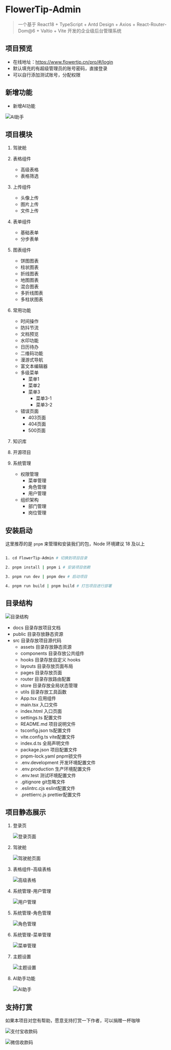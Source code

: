 # FlowerTip-Admin

> 一个基于 React18 + TypeScript + Antd Design + Axios + React-Router-Dom@6 + Valtio + Vite 开发的企业级后台管理系统

## 项目预览

- 在线地址：https://www.flowertip.cn/pro/#/login
- 默认填充的有超级管理员的账号密码，直接登录
- 可以自行添加测试账号，分配权限

## 新增功能

 - 新增AI功能
 
 ![AI助手](docs/image-ai.png)

## 项目模块

1. 驾驶舱

2. 表格组件
   - 高级表格
   - 表格筛选

3. 上传组件
   - 头像上传
   - 图片上传
   - 文件上传

4. 表单组件
   - 基础表单
   - 分步表单

5. 图表组件
   - 饼图图表
   - 柱状图表
   - 折线图表
   - 地图图表
   - 混合图表
   - 多折线图表
   - 多柱状图表

6. 常用功能
   - 时间操作
   - 防抖节流
   - 文档预览
   - 水印功能
   - 日历待办
   - 二维码功能
   - 漫游式导航
   - 富文本编辑器
   - 多级菜单
      - 菜单1
      - 菜单2
      - 菜单3
         - 菜单3-1
         - 菜单3-2
   - 错误页面
      - 403页面
      - 404页面
      - 500页面

7. 知识库

8. 开源项目

9. 系统管理
   - 权限管理
      - 菜单管理
      - 角色管理
      - 用户管理
   - 组织架构
      - 部门管理
      - 岗位管理

## 安装启动

这里推荐的是 `pnpm` 来管理和安装我们的包，Node 环境建议 18 及以上

```bash

1. cd FlowerTip-Admin # 切换到项目目录

2. pnpm install | pnpm i # 安装项目依赖

3. pnpm run dev | pnpm dev # 启动项目

4. pnpm run build | pnpm build # 打包项目进行部署

```

## 目录结构
![目录结构](docs/image-dir.png)

- docs 目录存放项目文档
- public 目录存放静态资源
- src 目录存放项目源代码
  - assets 目录存放静态资源
  - components 目录存放公共组件
  - hooks 目录存放自定义 hooks
  - layouts 目录存放页面布局
  - pages 目录存放页面
  - router 目录存放路由配置
  - store 目录存放全局状态管理
  - utils 目录存放工具函数
  - App.tsx 应用组件
  - main.tsx 入口文件
  - index.html 入口页面
  - settings.ts 配置文件
  - README.md 项目说明文件
  - tsconfig.json ts配置文件
  - vite.config.ts vite配置文件
  - index.d.ts 全局声明文件
  - package.json 项目配置文件
  - pnpm-lock.yaml pnpm锁文件
  - .env.development 开发环境配置文件
  - .env.production 生产环境配置文件
  - .env.test 测试环境配置文件
  - .gitignore git忽略文件
  - .eslintrc.cjs eslint配置文件
  - .prettierrc.js prettier配置文件

## 项目静态展示

1. 登录页

   ![登录页面](docs/image.png)

2. 驾驶舱

    ![驾驶舱页面](docs/imageimage.png)

3. 表格组件-高级表格

   ![高级表格](docs/image-table.png)

4. 系统管理-用户管理

   ![用户管理](docs/image-2.png)

5. 系统管理-角色管理

   ![角色管理](docs/image-3.png)

6. 系统管理-菜单管理

   ![菜单管理](docs/image-4.png)

7. 主题设置

   ![主题设置](docs/image-5.png)

8. AI助手功能

   ![AI助手](docs/image-ai.png)

## 支持打赏

如果本项目对您有帮助，愿意支持打赏一下作者，可以捐赠一杯咖啡

![支付宝收款码](docs/image-9.png)

![微信收款码](docs/image-8.png)

